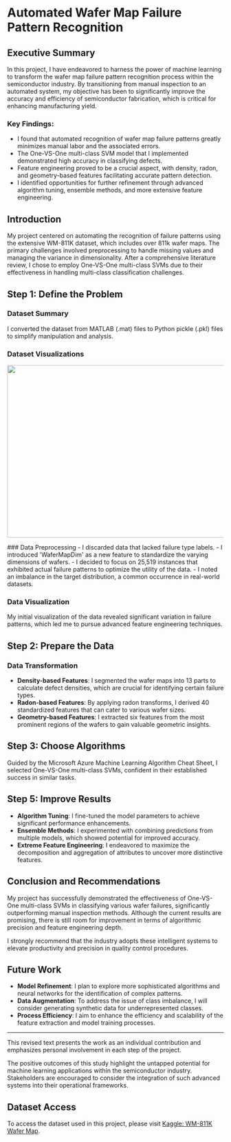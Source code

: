 # Automated Wafer Map Failure Pattern Recognition

## Executive Summary
In this project, I have endeavored to harness the power of machine learning to transform the wafer map failure pattern recognition process within the semiconductor industry. By transitioning from manual inspection to an automated system, my objective has been to significantly improve the accuracy and efficiency of semiconductor fabrication, which is critical for enhancing manufacturing yield.

### Key Findings:

- I found that automated recognition of wafer map failure patterns greatly minimizes manual labor and the associated errors.
- The One-VS-One multi-class SVM model that I implemented demonstrated high accuracy in classifying defects.
- Feature engineering proved to be a crucial aspect, with density, radon, and geometry-based features facilitating accurate pattern detection.
- I identified opportunities for further refinement through advanced algorithm tuning, ensemble methods, and more extensive feature engineering.

## Introduction

My project centered on automating the recognition of failure patterns using the extensive WM-811K dataset, which includes over 811k wafer maps. The primary challenges involved preprocessing to handle missing values and managing the variance in dimensionality. After a comprehensive literature review, I chose to employ One-VS-One multi-class SVMs due to their effectiveness in handling multi-class classification challenges.

## Step 1: Define the Problem

### Dataset Summary
I converted the dataset from MATLAB (.mat) files to Python pickle (.pkl) files to simplify manipulation and analysis.

### Dataset Visualizations
<p align="center">
  <img src="[https://i.redd.it/jcfumtrdhue61.jpg](https://github.com/saikumar28102000/Automated-Wafer-Failure-Pattern-Recognition-Project/blob/main/Images/Wafers.png)" width="800" height="400" />
</p>
### Data Preprocessing
- I discarded data that lacked failure type labels.
- I introduced 'WaferMapDim' as a new feature to standardize the varying dimensions of wafers.
- I decided to focus on 25,519 instances that exhibited actual failure patterns to optimize the utility of the data.
- I noted an imbalance in the target distribution, a common occurrence in real-world datasets.

### Data Visualization
My initial visualization of the data revealed significant variation in failure patterns, which led me to pursue advanced feature engineering techniques.

## Step 2: Prepare the Data

### Data Transformation
- **Density-based Features**: I segmented the wafer maps into 13 parts to calculate defect densities, which are crucial for identifying certain failure types.
- **Radon-based Features**: By applying radon transforms, I derived 40 standardized features that can cater to various wafer sizes.
- **Geometry-based Features**: I extracted six features from the most prominent regions of the wafers to gain valuable geometric insights.

## Step 3: Choose Algorithms

Guided by the Microsoft Azure Machine Learning Algorithm Cheat Sheet, I selected One-VS-One multi-class SVMs, confident in their established success in similar tasks.

## Step 5: Improve Results

- **Algorithm Tuning**: I fine-tuned the model parameters to achieve significant performance enhancements.
- **Ensemble Methods**: I experimented with combining predictions from multiple models, which showed potential for improved accuracy.
- **Extreme Feature Engineering**: I endeavored to maximize the decomposition and aggregation of attributes to uncover more distinctive features.

## Conclusion and Recommendations

My project has successfully demonstrated the effectiveness of One-VS-One multi-class SVMs in classifying various wafer failures, significantly outperforming manual inspection methods. Although the current results are promising, there is still room for improvement in terms of algorithmic precision and feature engineering depth.

I strongly recommend that the industry adopts these intelligent systems to elevate productivity and precision in quality control procedures.

## Future Work

- **Model Refinement**: I plan to explore more sophisticated algorithms and neural networks for the identification of complex patterns.
- **Data Augmentation**: To address the issue of class imbalance, I will consider generating synthetic data for underrepresented classes.
- **Process Efficiency**: I aim to enhance the efficiency and scalability of the feature extraction and model training processes.

--- 

This revised text presents the work as an individual contribution and emphasizes personal involvement in each step of the project.

The positive outcomes of this study highlight the untapped potential for machine learning applications within the semiconductor industry. Stakeholders are encouraged to consider the integration of such advanced systems into their operational frameworks.

## Dataset Access
To access the dataset used in this project, please visit [Kaggle: WM-811K Wafer Map](https://www.kaggle.com/datasets/qingyi/wm811k-wafer-map/data).



